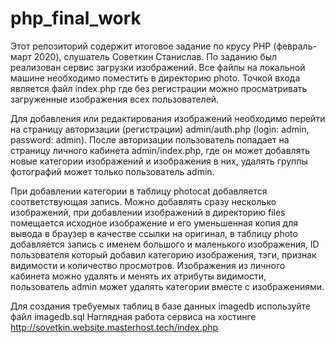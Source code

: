 # php_final_work
Этот репозиторий содержит итоговое задание по крусу PHP (февраль-март 2020), слушатель Советкин Станислав.
По заданию был реализован сервис загрузки изображений. Все файлы на локальной машине необходимо поместить в директорию photo. Точкой входа является файл index.php где без регистрации можно просматривать загруженные изображения всех пользователей.

Для добавления или редактирования изображений необходимо перейти на страницу авторизации (регистрации) admin/auth.php (login: admin, password: admin). После авторизации пользователь попадает на страницу личного кабинета admin/index.php, где он может добавлять новые категории изображений и изображения в них, удалять группы фотографий может только пользователь admin.

При добавлении категории в таблицу photocat добавляется соответствующая запись. Можно добавлять сразу несколько изображений, при добавлении изображений в директорию files помещается исходное изображение и его уменьшенная копия для вывода в браузер в качестве ссылки на оригинал, в таблицу photo добавляется запись с именем большого и маленького изображения, ID пользователя который добавил категорию изображения, тэги, признак видимости и количество просмотров. Изображения из личного кабинета можно удалять и менять их атрибуты видимости, пользователь admin может удалять категории вместе с изображениями.

Для создания требуемых таблиц в базе данных imagedb используйте файл imagedb.sql Наглядная работа сервиса на хостинге http://sovetkin.website.masterhost.tech/index.php

